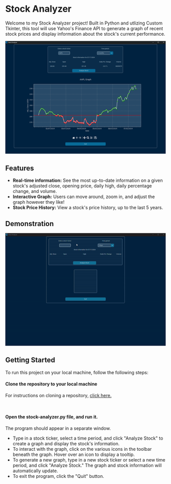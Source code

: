 # Stock Analyzer

Welcome to my Stock Analyzer project! Built in Python and utlizing Custom Tkinter, this tool will use Yahoo's Finance API to generate a graph of recent stock prices and display information about the stock's current performance.

![Screenshot of stock analyzer program. There is a graph of NVDA's price in the last 6 months.](/screenshots/stock-analyzer-aapl-6mo.png)

## Features
- **Real-time information:** See the most up-to-date information on a given stock's adjusted close, opening price, daily high, daily percentage change, and volume.
- **Interactive Graph:** Users can move around, zoom in, and adjust the graph however they like!
- **Stock Price History:** View a stock's price history, up to the last 5 years.

## Demonstration
![A gif showcasing the program's features.](/screenshots/stock-analyzer-demo-gif.gif)

## Getting Started

To run this project on your local machine, follow the following steps:
<br>

#### Clone the repository to your local machine

For instructions on cloning a repository, [click here.](https://docs.github.com/en/repositories/creating-and-managing-repositories/cloning-a-repository)

<br>



#### Open the stock-analyzer.py file, and run it.
The program should appear in a separate window. 
- Type in a stock ticker, select a time period, and click "Analyze Stock" to create a graph and display the stock's information.
- To interact with the graph, click on the various icons in the toolbar beneath the graph. Hover over an icon to display a tooltip.
- To generate a new graph, type in a new stock ticker or select a new time period, and click "Analyze Stock." The graph and stock information will automatically update.
- To exit the program, click the "Quit" button.
